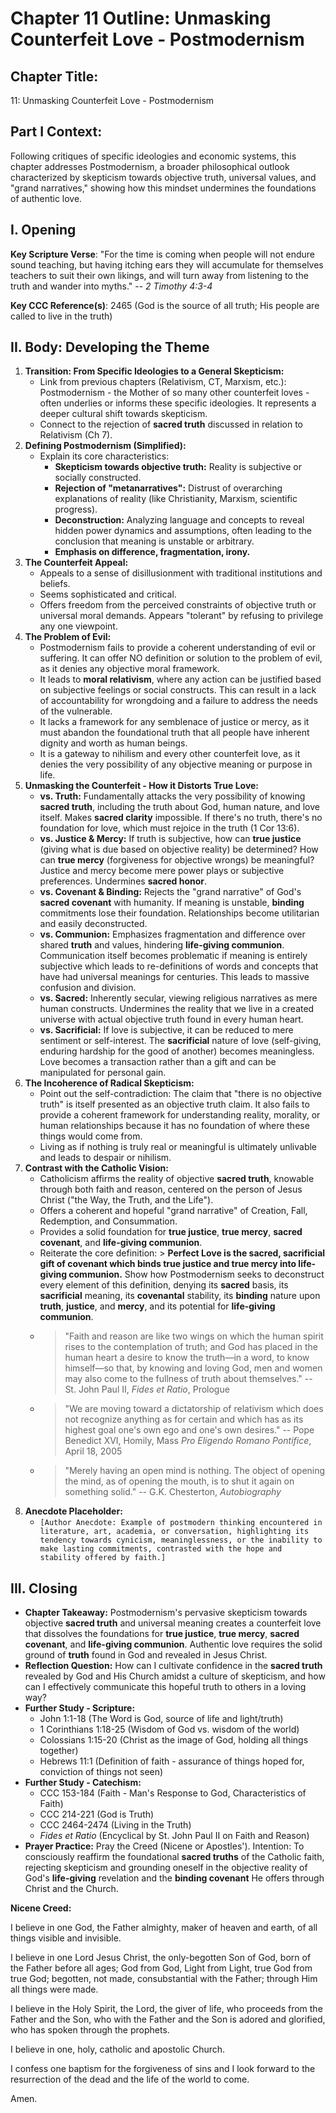 # Chapter 11 Outline: Unmasking Counterfeit Love - Postmodernism

## Chapter Title:
11: Unmasking Counterfeit Love - Postmodernism

## Part I Context:
Following critiques of specific ideologies and economic systems, this chapter addresses Postmodernism, a broader philosophical outlook characterized by skepticism towards objective truth, universal values, and "grand narratives," showing how this mindset undermines the foundations of authentic love.

## I. Opening

**Key Scripture Verse**: "For the time is coming when people will not endure sound teaching, but having itching ears they will accumulate for themselves teachers to suit their own likings, and will turn away from listening to the truth and wander into myths." -- _2 Timothy 4:3-4_

**Key CCC Reference(s)**: 2465 (God is the source of all truth; His people are called to live in the truth)

## II. Body: Developing the Theme

1.  **Transition: From Specific Ideologies to a General Skepticism:**
    *   Link from previous chapters (Relativism, CT, Marxism, etc.): Postmodernism - the Mother of so many other counterfeit loves - often underlies or informs these specific ideologies. It represents a deeper cultural shift towards skepticism.
    *   Connect to the rejection of **sacred truth** discussed in relation to Relativism (Ch 7).
2.  **Defining Postmodernism (Simplified):**
    *   Explain its core characteristics:
        *   **Skepticism towards objective truth:** Reality is subjective or socially constructed.
        *   **Rejection of "metanarratives":** Distrust of overarching explanations of reality (like Christianity, Marxism, scientific progress).
        *   **Deconstruction:** Analyzing language and concepts to reveal hidden power dynamics and assumptions, often leading to the conclusion that meaning is unstable or arbitrary.
        *   **Emphasis on difference, fragmentation, irony.**
3.  **The Counterfeit Appeal:**
    *   Appeals to a sense of disillusionment with traditional institutions and beliefs.
    *   Seems sophisticated and critical.
    *   Offers freedom from the perceived constraints of objective truth or universal moral demands. Appears "tolerant" by refusing to privilege any one viewpoint.
4.  **The Problem of Evil:**
    *   Postmodernism fails to provide a coherent understanding of evil or suffering. It can offer NO definition or solution to the problem of evil, as it denies any objective moral framework.
    *   It leads to **moral relativism**, where any action can be justified based on subjective feelings or social constructs. This can result in a lack of accountability for wrongdoing and a failure to address the needs of the vulnerable.
    *   It lacks a framework for any semblenace of justice or mercy, as it must abandon the foundational truth that all people have inherent dignity and worth as human beings.
    *   It is a gateway to nihilism and every other counterfeit love, as it denies the very possibility of any objective meaning or purpose in life.
4.  **Unmasking the Counterfeit - How it Distorts True Love:**
    *   **vs. Truth:** Fundamentally attacks the very possibility of knowing **sacred truth**, including the truth about God, human nature, and love itself. Makes **sacred clarity** impossible. If there's no truth, there's no foundation for love, which must rejoice in the truth (1 Cor 13:6).
    *   **vs. Justice & Mercy:** If truth is subjective, how can **true justice** (giving what is due based on objective reality) be determined? How can **true mercy** (forgiveness for objective wrongs) be meaningful? Justice and mercy become mere power plays or subjective preferences. Undermines **sacred honor**.
    *   **vs. Covenant & Binding:** Rejects the "grand narrative" of God's **sacred covenant** with humanity. If meaning is unstable, **binding** commitments lose their foundation. Relationships become utilitarian and easily deconstructed.
    *   **vs. Communion:** Emphasizes fragmentation and difference over shared **truth** and values, hindering **life-giving communion**. Communication itself becomes problematic if meaning is entirely subjective which leads to re-definitions of words and concepts that have had universal meanings for centuries. This leads to massive confusion and division.
    *   **vs. Sacred:** Inherently secular, viewing religious narratives as mere human constructs. Undermines the reality that we live in a created universe with actual objective truth found in every human heart.
    *   **vs. Sacrificial:** If love is subjective, it can be reduced to mere sentiment or self-interest. The **sacrificial** nature of love (self-giving, enduring hardship for the good of another) becomes meaningless. Love becomes a transaction rather than a gift and can be manipulated for personal gain.
5.  **The Incoherence of Radical Skepticism:**
    *   Point out the self-contradiction: The claim that "there is no objective truth" is itself presented as an objective truth claim. It also fails to provide a coherent framework for understanding reality, morality, or human relationships because it has no foundation of where these things would come from.
    *   Living as if nothing is truly real or meaningful is ultimately unlivable and leads to despair or nihilism.
6.  **Contrast with the Catholic Vision:**
    *   Catholicism affirms the reality of objective **sacred truth**, knowable through both faith and reason, centered on the person of Jesus Christ ("the Way, the Truth, and the Life").
    *   Offers a coherent and hopeful "grand narrative" of Creation, Fall, Redemption, and Consummation.
    *   Provides a solid foundation for **true justice**, **true mercy**, **sacred covenant**, and **life-giving communion**.
    *   Reiterate the core definition: > **Perfect Love is the sacred, sacrificial gift of covenant which binds true justice and true mercy into life-giving communion.** Show how Postmodernism seeks to deconstruct every element of this definition, denying its **sacred** basis, its **sacrificial** meaning, its **covenantal** stability, its **binding** nature upon **truth**, **justice**, and **mercy**, and its potential for **life-giving communion**.
    *   > "Faith and reason are like two wings on which the human spirit rises to the contemplation of truth; and God has placed in the human heart a desire to know the truth—in a word, to know himself—so that, by knowing and loving God, men and women may also come to the fullness of truth about themselves." -- St. John Paul II, *Fides et Ratio*, Prologue
    *   > "We are moving toward a dictatorship of relativism which does not recognize anything as for certain and which has as its highest goal one's own ego and one's own desires." -- Pope Benedict XVI, Homily, Mass *Pro Eligendo Romano Pontifice*, April 18, 2005
    *   > "Merely having an open mind is nothing. The object of opening the mind, as of opening the mouth, is to shut it again on something solid." -- G.K. Chesterton, *Autobiography*
7.  **Anecdote Placeholder:**
    *   `[Author Anecdote: Example of postmodern thinking encountered in literature, art, academia, or conversation, highlighting its tendency towards cynicism, meaninglessness, or the inability to make lasting commitments, contrasted with the hope and stability offered by faith.]`

## III. Closing

*   **Chapter Takeaway:** Postmodernism's pervasive skepticism towards objective **sacred truth** and universal meaning creates a counterfeit love that dissolves the foundations for **true justice**, **true mercy**, **sacred covenant**, and **life-giving communion**. Authentic love requires the solid ground of **truth** found in God and revealed in Jesus Christ.
*   **Reflection Question:** How can I cultivate confidence in the **sacred truth** revealed by God and His Church amidst a culture of skepticism, and how can I effectively communicate this hopeful truth to others in a loving way?
*   **Further Study - Scripture:**
    *   John 1:1-18 (The Word is God, source of life and light/truth)
    *   1 Corinthians 1:18-25 (Wisdom of God vs. wisdom of the world)
    *   Colossians 1:15-20 (Christ as the image of God, holding all things together)
    *   Hebrews 11:1 (Definition of faith - assurance of things hoped for, conviction of things not seen)
*   **Further Study - Catechism:**
    *   CCC 153-184 (Faith - Man's Response to God, Characteristics of Faith)
    *   CCC 214-221 (God is Truth)
    *   CCC 2464-2474 (Living in the Truth)
    *   *Fides et Ratio* (Encyclical by St. John Paul II on Faith and Reason)
*   **Prayer Practice:** Pray the Creed (Nicene or Apostles'). Intention: To consciously reaffirm the foundational **sacred truths** of the Catholic faith, rejecting skepticism and grounding oneself in the objective reality of God's **life-giving** revelation and the **binding covenant** He offers through Christ and the Church.

**Nicene Creed:**

I believe in one God, the Father almighty, maker of heaven and earth, of all things visible and invisible.

I believe in one Lord Jesus Christ, the only-begotten Son of God, born of the Father before all ages; God from God, Light from Light, true God from true God; begotten, not made, consubstantial with the Father; through Him all things were made.

I believe in the Holy Spirit, the Lord, the giver of life, who proceeds from the Father and the Son, who with the Father and the Son is adored and glorified, who has spoken through the prophets.

I believe in one, holy, catholic and apostolic Church.

I confess one baptism for the forgiveness of sins and I look forward to the resurrection of the dead and the life of the world to come.

Amen.
